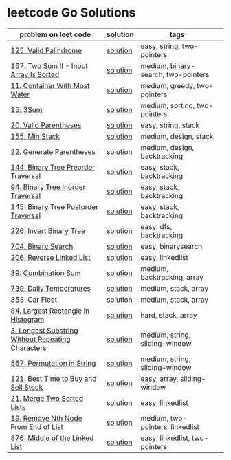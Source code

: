 # leetcode Go Solutions
|  problem on leet code |solution   | tags  | |
|---|---|---|---|
|[125. Valid Palindrome](https://leetcode.com/problems/valid-palindrome/description/) | [solution](./two_pointers/valid_palindrome/isPlaindrome.go) | easy, string, two-pointers |
|[167. Two Sum II - Input Array Is Sorted](https://leetcode.com/problems/two-sum-ii-input-array-is-sorted/) | [solution](two_pointers/two_sum/two_sum.go) | medium, binary-search, two-pointers |
|[11. Container With Most Water](https://leetcode.com/problems/container-with-most-water/) | [solution](two_pointers/container_with_most_water/max_area.go) | medium, greedy,  two-pointers |
|[15. 3Sum](https://leetcode.com/problems/3sum/) | [solution](two_pointers/three_sum/three_sum.go) | medium, sorting,  two-pointers |
|[20. Valid Parentheses](https://leetcode.com/problems/valid-parentheses/) | [solution](stacks/valid_parantheses/valid_parentheses.go) | easy, string,  stack |
|[155. Min Stack](https://leetcode.com/problems/min-stack/) | [solution](stacks/min_stack/min_stack.go) | medium, design, stack |
|[22. Generate Parentheses](https://leetcode.com/problems/generate-parentheses/) | [solution](backtracking/generate_parenthesis/generate_parenthesis.go) | medium, design, backtracking |
|[144. Binary Tree Preorder Traversal](https://leetcode.com/problems/generate-parentheses/) | [solution](backtracking/btree_preorder_traversal/preorder_traversal.go) | easy, stack, backtracking |
|[94. Binary Tree Inorder Traversal](https://leetcode.com/problems/binary-tree-inorder-traversal/) | [solution](backtracking/btree_inorder_traversal/inorder_traversal.go) | easy, stack, backtracking |
|[145. Binary Tree Postorder Traversal](https://leetcode.com/problems/binary-tree-postorder-traversal) | [solution](backtracking/btree_postorder_traversal/postorder_traversal.go) | easy, stack, backtracking |
|[226. Invert Binary Tree](https://leetcode.com/problems/invert-binary-tree/) | [solution](backtracking/invert_btree/invert_btree.go) | easy, dfs, backtracking |
|[704. Binary Search](https://leetcode.com/problems/binary-search) | [solution](binary_search/search.go) | easy, binarysearch |
|[206. Reverse Linked List](https://leetcode.com/problems/reverse-linked-list) | [solution](linkedlist/reverse_list.go) | easy, linkedlist |
|[39. Combination Sum](https://leetcode.com/problems/combination-sum) | [solution](backtracking/combination-sum/combination-sum.go) | medium, backtracking, array |
|[739. Daily Temperatures](https://leetcode.com/problems/daily-temperatures/) | [solution](stacks/daily_tempratures.go) | medium, stack, array |
|[853. Car Fleet](https://leetcode.com/problems/car-fleet) | [solution](stacks/car_fleet/car_fleet.go) | medium, stack, array |
|[84. Largest Rectangle in Histogram](https://leetcode.com/problems/largest-rectangle-in-histogram/) | [solution](stacks/largest_rectangle/largest_rectangle.go) | hard, stack, array |
|[3. Longest Substring Without Repeating Characters](https://leetcode.com/problems/longest-substring-without-repeating-characters/) | [solution](sliding_window/length_of_longest_substr.go) | medium, string, sliding-window |
|[567. Permutation in String](https://leetcode.com/problems/permutation-in-string/description/) | [solution](sliding_window/permutation_in_string.go) | medium, string, sliding-window |
|[121. Best Time to Buy and Sell Stock](https://leetcode.com/problems/best-time-to-buy-and-sell-stock) | [solution](sliding_window/best_time_to_buy_stock.go) | easy, array, sliding-window |
|[21. Merge Two Sorted Lists](https://leetcode.com/problems/merge-two-sorted-lists) | [solution](linkedlist/mergeTwoLists.go) | easy, linkedlist |
|[19. Remove Nth Node From End of List](https://leetcode.com/problems/remove-nth-node-from-end-of-list//) | [solution](linkedlist/remove_nth_from_end.go) | medium, two-pointers, linkedlist |
|[876. Middle of the Linked List](https://leetcode.com/problems/middle-of-the-linked-list) | [solution](linkedlist/middle_node.go) | easy, linkedlist, two-pointers |

